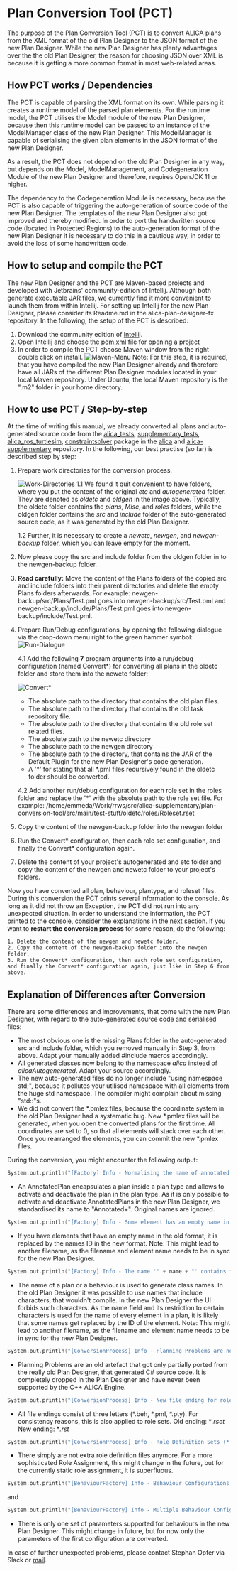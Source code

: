 # Plan Conversion Tool (PCT)

The purpose of the Plan Conversion Tool (PCT) is to convert ALICA plans from the XML format of the old Plan Designer to the JSON format of the new Plan Designer. While the new Plan Designer has plenty advantages over the the old Plan Designer, the reason for choosing JSON over XML is because it is getting a more  common format in most web-related areas.

## How PCT works / Dependencies

The PCT is capable of parsing the XML format on its own. While parsing it creates a runtime model of the parsed plan elements. For the runtime model, the PCT utilises the Model module of the new Plan Designer, because then this runtime model can be passed to an instance of the ModelManager class of the new Plan Designer. This ModelManager is capable of serialising the given plan elements in the JSON format of the new Plan Designer. 

As a result, the PCT does not depend on the old Plan Designer in any way, but depends on the Model, ModelManagement, and Codegeneration Module of the new Plan Designer and therefore, requires OpenJDK 11 or higher.

The dependency to the Codegeneration Module is necessary, because the PCT is also capable of triggering the auto-generation of source code of the new Plan Designer. The templates of the new Plan Designer also got improved and thereby modified. In order to port the handwritten source code (located in Protected Regions) to the auto-generation format of the new Plan Designer it is necessary to do this in a cautious way, in order to avoid the loss of some handwritten code.

## How to setup and compile the PCT

The new Plan Designer and the PCT are Maven-based projects and developed with Jetbrains' community-edition of Intellij. Although both generate executable JAR files, we currently find it more convenient to launch them from within Intellij. For setting up Intellij for the new Plan Designer, please consider its Readme.md in the alica-plan-designer-fx repository. In the following, the setup of the PCT is described:

1. Download the community edition of [Intellij](https://www.jetbrains.com/idea/download/).
2. Open Intellij and choose the [pom.xml](https://github.com/rapyuta-robotics/alica-supplementary/blob/json-plan-format/plan-conversion-tool/pom.xml) file for opening a project
3. In order to compile the PCT choose Maven window from the right double click on install. ![Maven-Menu](./img/Maven-Menu.png)
   Note: For this step, it is required, that you have compiled the new Plan Designer already and therefore have all JARs of the different Plan Designer modules located in your local Maven repository. Under Ubuntu, the local Maven repository is the ".m2" folder in your home directory.

## How to use PCT / Step-by-step

At the time of writing this manual, we already converted all plans and auto-generated source code from the [alica_tests](https://github.com/rapyuta-robotics/alica/tree/json-plan-format/alica_tests), [supplementary_tests](https://github.com/rapyuta-robotics/alica-supplementary/tree/rr-devel/supplementary_tests), [alica_ros_turtlesim](https://github.com/rapyuta-robotics/alica-supplementary/tree/json-plan-format/alica_ros_turtlesim), [constraintsolver](https://github.com/rapyuta-robotics/alica-supplementary/tree/json-plan-format/constraintsolver) package in the [alica](https://github.com/rapyuta-robotics/alica) and [alica-supplementary](https://github.com/rapyuta-robotics/alica-supplementary) repository. In the following, our best practise (so far) is described step by step:

1. Prepare work directories for the conversion process.

   ![Work-Directories](./img/Work-Directories.png)
   1.1 We found it quit convenient to have folders, where you put the content of the original *etc* and *autogenerated* folder. They are denoted as *oldetc* and *oldgen* in the image above. Typically, the oldetc folder contains the *plans*, *Misc*, and *roles* folders, while the oldgen folder contains the *src* and *include* folder of the auto-generated source code, as it was generated by the old Plan Designer.

   1.2 Further, it is necessary to create a *newetc*, *newgen*, and *newgen-backup* folder, which you can leave empty for the moment.

2. Now please copy the src and include folder from the oldgen folder in to the newgen-backup folder.

3. **Read carefully:** Move the content of the Plans folders of the copied src and include folders into their parent directories and delete the empty Plans folders afterwards. For example: newgen-backup/src/Plans/Test.pml goes into newgen-backup/src/Test.pml and newgen-backup/include/Plans/Test.pml goes into newgen-backup/include/Test.pml.

4. Prepare Run/Debug configurations, by opening the following dialogue via the drop-down menu right to the green hammer symbol:![Run-Dialogue](./img/Run-Dialogue.png)

   4.1 Add the following **7** program arguments into a run/debug configuration (named Convert*) for converting all plans in the oldetc folder and store them into the newetc folder:

   ![Convert*](/home/emmeda/Work/rrws/src/alica-supplementary/plan-conversion-tool/img/Convert*.png)

   - The absolute path to the directory that contains the old plan files.
   - The absolute path to the directory that contains the old task repository file.
   - The absolute path to the directory that contains the old role set related files.
   - The absolute path to the newetc directory
   - The absolute path to the newgen directory
   - The absolute path to the directory, that contains the JAR of the Default Plugin for the new Plan Designer's code generation.
   - A '*' for stating that all *.pml files recursively found in the oldetc folder should be converted.

   4.2 Add another run/debug configuration for each role set in the roles folder and replace the '*' with the absolute path to the role set file. For example: /home/emmeda/Work/rrws/src/alica-supplementary/plan-conversion-tool/src/main/test-stuff/oldetc/roles/Roleset.rset

5. Copy the content of the newgen-backup folder into the newgen folder

6. Run the Convert* configuration, then each role set configuration, and finally the Convert* configuration again.

7. Delete the content of your project's autogenerated and etc folder and copy the content of the newgen and newetc folder to your project's folders.

Now you have converted all plan, behaviour, plantype, and roleset files. During this conversion the PCT prints several information to the console. As long as it did not throw an Exception, the PCT did not run into any unexpected situation. In order to understand the information, the PCT printed to the console, consider the explanations in the next section. If you want to **restart the conversion process** for some reason, do the following:

	1. Delete the content of the newgen and newetc folder.
 	2. Copy the content of the newgen-backup folder into the newgen folder.
 	3. Run the Convert* configuration, then each role set configuration, and finally the Convert* configuration again, just like in Step 6 from above.

## Explanation of Differences after Conversion

There are some differences and improvements, that come with the new Plan Designer, with regard to the auto-generated source code and serialised files: 

* The most obvious one is the missing Plans folder in the auto-generated src and include folder, which you removed manually in Step 3, from above. Adapt your manually added #include macros accordingly.
* All generated classes now belong to the namespace *alica* instead of *alicaAutogenerated*. Adapt your source accordingly.
* The new auto-generated files do no longer include "using namespace std;", because it pollutes your utilised namespace with all elements from the huge std namespace. The compiler might complain about missing "std::"s.
* We did not convert the *.pmlex files, because the coordinate system in the old Plan Designer had a systematic bug. New *.pmlex files will be generated, when you open the converted plans for the first time. All coordinates are set to 0, so that all elements will stack over each other. Once you rearranged the elements, you can commit the new *.pmlex files.

During the conversion, you might encounter the following output:

```c++
System.out.println("[Factory] Info - Normalising the name of annotated plan (ID: " + element.getId() + ") to 'Annotated + <Name of Encapsulated Plan>'.");
```

* An AnnotatedPlan encapsulates a plan inside a plan type and allows to activate and deactivate the plan in the plan type. As it is only possible to activate and deactivate AnnotatedPlans in the new Plan Designer, we standardised its name to "Annotated+<NameOfEncapsulatedPlan>". Original names are ignored.

```c++
System.out.println("[Factory] Info - Some element has an empty name in the old XML format. Gonna replace it with its ID: " + element.getId());
```

* If you have elements that have an empty name in the old format, it is replaced by the names ID in the new format. Note: This might lead to another filename, as the filename and element name needs to be in sync for the new Plan Designer.

```c++
System.out.println("[Factory] Info - The name '" + name + "' contains forbidden characters. Gonna replace it with the ID of the corresponding element: " + element.getId());
```

* The name of a plan or a behaviour is used to generate class names. In the old Plan Designer it was possible to use names that include characters, that wouldn't compile. In the new Plan Designer the UI forbids such characters. As the name field and its restriction to certain characters is used for the name of every element in a plan, it is likely that some names get replaced by the ID of the element. Note: This might lead to another filename, as the filename and element name needs to be in sync for the new Plan Designer.

```c++
System.out.println("[ConversionProcess] Info - Planning Problems are not supported anymore. Gonna ignore reference: '" + referenceString + "'");
```

* Planning Problems are an old artefact that got only partially ported from the really old Plan Designer, that generated C# source code. It is completely dropped in the Plan Designer and have never been supported by the C++ ALICA Engine.

```c++
System.out.println("[ConversionProcess] Info - New file ending for role sets is '*.rst'. Gonna rename file: " + fileToParse);
```

* All file endings consist of three letters  (*.beh, *.pml, *.pty). For consistency reasons, this is also applied to role sets. Old ending: **.rset* New ending: **.rst*

```c++
System.out.println("[ConversionProcess] Info - Role Definition Sets (*.rdefset) are included in Role Sets (*.rst) in the new Plan Designer. Gonna integrate '" + fileToParse + "'");
```

* There simply are not extra role definition files anymore. For a more sophisticated Role Assignment, this might change in the future, but for the currently static role assignment, it is superfluous.

```c++
System.out.println("[BehaviourFactory] Info - Behaviour Configurations are not supported anymore. Variables, frequency, deferring, eventDriven, and parameters are taken from configuration with ID: " + confID);
```

and

```c++
System.out.println("[BehaviourFactory] Info - Multiple Behaviour Configurations are not supported anymore. Dropping the configuration with ID: " + confID);
```

* There is only one set of parameters supported for behaviours in the new Plan Designer. This might change in future, but for now only the parameters of the first configuration are converted.

In case of further unexpected problems, please contact Stephan Opfer via Slack or [mail](stephan.opfer@rapyuta-robotics.com).